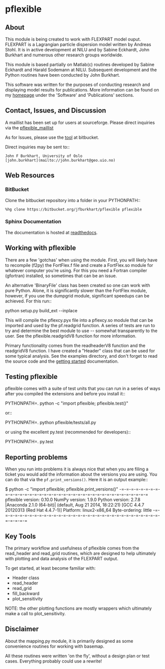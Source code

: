 # pflexible #

## About ##
This module is being created to work with FLEXPART model ouput. FLEXPART is a 
Lagrangian particle dispersion model written by Andreas Stohl. It is in 
active development at NILU and by Sabine Eckhardt, John Burkhart and numerous 
other research groups worldwide.

This module is based partially on Matlab(c) routines developed
by Sabine Eckhardt and Harald Sodemann at NILU. Subsequent development
and the Python routines have been conducted by John Burkhart.

This software was written for the purposes of conducting research and displaying
model results for publications. More information can be found on my
[homepage](http://niflheim.nilu.no/~burkhart) under the 'Software' and
'Publications' sections.

## Contact, Issues, and Discussion ##

A maillist has been set up for users at sourceforge. Please direct inquiries via
the [pflexible_maillist](https://lists.sourceforge.net/lists/listinfo/pflexible-users)

As for Issues, please use the
[tool](https://bitbucket.org/jfburkhart/pflexible/issues/new) at
bitbucket.

Direct inquiries may be sent to::

	John F Burkhart, University of Oslo
	[john.burkhart](mailto://john.burkhart@geo.uio.no)


## Web Resources ##

### BitBucket ###

Clone the bitbucket repository into a folder in your PYTHONPATH::

	%hg clone https://bitbucket.org/jfburkhart/pflexible pflexible

### Sphinx Documentation ###

The documentation is hosted at
[readthedocs](http://pflexible.readthedocs.org/en/latest/index.html). 

## Working with pflexible

There are a few 'gotchas' when using the module. First, you will likely
have to recompile (f2py) the FortFlex.f file and create a FortFlex.so module
for whatever computer you're using. For this you need a Fortran compiler
(gfortran) installed, so sometimes that can be an issue.

An alternative 'BinaryFile' class has been created so one can work with pure
Python. Alone, it is significantly slower than the FortFlex module, however,
if you use the dumpgrid module, significant speedups can be achieved. For this
run::

  python setup.py build_ext --inplace


This will compile the pflexcy.pyx file into a pflexcy.so module that can be
imported and used by the pf.readgrid function. A series of tests are run to try
and determine the best module to use -- somewhat transparently to the user. See
the pflexible.readgridV8 function for more information.

Primary functionality comes from the readheaderV8 function and the readgridV8
function. I have created a "Header" class that can be used for some 
typical analysis. See the examples directory, and don't forget to read the
source code and the [getting started](http://pflexible.readthedocs.org/en/latest/getting_started.html) documentation. 

## Testing pflexible

pflexible comes with a suite of test units that you can run in a series of
ways after you compiled the extensions and before you install it::

  PYTHONPATH=. python -c "import pflexible; pflexible.test()"

or::

  PYTHONPATH=. python pflexible/tests/all.py

or using the excellent py.test (recommended for developers)::

  PYTHONPATH=. py.test

## Reporting problems

When you run into problems it is always nice that when you are filing a ticket
you would add the information about the versions you are using.  You can do
that via the `pf.print_versions()`.  Here it is an output example::

  $ python -c "import pflexible; pflexible.print_versions()"
  -=-=-=-=-=-=-=-=-=-=-=-=-=-=-=-=-=-=-=-=-=-=-=-=-=-=-=-=-=-=-=-=-=-=-=-=-=-=
  pflexible version: 0.10.0
  NumPy version:     1.9.0
  Python version:    2.7.8 |Anaconda 2.1.0 (64-bit)| (default, Aug 21 2014, 18:22:21)
  [GCC 4.4.7 20120313 (Red Hat 4.4.7-1)]
  Platform:          linux2-x86_64
  Byte-ordering:     little
  -=-=-=-=-=-=-=-=-=-=-=-=-=-=-=-=-=-=-=-=-=-=-=-=-=-=-=-=-=-=-=-=-=-=-=-=-=-=


## Key Tools

The primary workflow and usefulness of pflexible comes from the read_header and read_grid
routines, which are designed to help ultimately with plotting and data analysis of
the FLEXPART output.

To get started, at least become familiar with:

* Header class
* read_header
* read_grid
* fill_backward
* plot_sensitivity

NOTE: the other plotting functions are mostly wrappers which
ultimately make a call to plot_sensitivity.

## Disclaimer

About the mapping.py module, it is primarily designed as some convenience 
routines for working with basemap.
        
All these routines were written 'on the fly', without a design plan
or test cases. Everything probably could use a rewrite!